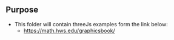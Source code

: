 ## Purpose
  * This folder will contain threeJs examples form the link below:
    + https://math.hws.edu/graphicsbook/